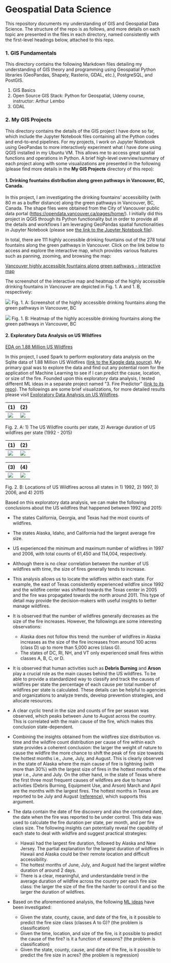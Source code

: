 # Geospatial Data Science

This repository documents my understanding of GIS and Geospatial Data Science. The structure of the repo is as follows, and more details on each topic are presented in the files in each directory, named consistently with the first-level headings below, attached to this repo.


### 1. GIS Fundamentals
This directory contains the following Markdown files detailing my understanding of GIS theory and programming using Geospatial Python libraries (GeoPandas, Shapely, Rasterio, GDAL, etc.), PostgreSQL, and PostGIS. 

1. GIS Basics
2. Open Source GIS Stack: Python for Geospatial, Udemy course, instructor: Arthur Lembo
3. GDAL

### 2. My GIS Projects
This directory contains the details of the GIS project I have done so far, which include the Jupyter Notebook files containing all the Python codes and end-to-end pipelines. For my projects, I work on Jupyter Notebook using GeoPandas to more interactively experiment what I have done using QGIS installed in my Ubuntu VM. This allows me to access great spatial functions and operations in Python. A brief high-level overview/summary of each project along with some visualizations are presented in the following (please find more details in the **My GIS Projects** directory of this repo):

#### 1. Drinking fountains distribution along green pathways in Vancouver, BC, Canada. 

In this project, I am investigating the drinking fountains' accessibility (with 80 m as a buffer distance) along the green pathways in Vancouver, BC, Canada. The shape files were obtained from the City of Vancouver public data portal (https://opendata.vancouver.ca/pages/home/). I initially did this project in QGIS through its Python functionality but in order to provide all the details and workflows I am leveraging GeoPandas spatial functionalities in Jupyter Notebook (please see [the link to the Jupyter Notebook file](https://github.com/DanialArab/Geospatial_Data_Science/blob/main/My%20GIS%20Projects/1.%20Drinking%20fountains%20distribution%20in%20Vancouver%2C%20BC/Drinking%20fountains%20distribution%20-%20Vancouver%2C%20BC%2C%20Canada.ipynb)). 


In total, there are 111 highly accessible drinking fountains out of the 278 total fountains along the green pathways in Vancouver. Click on the link below to access and explore the interactive map, which provides various features such as panning, zooming, and browsing the map:

[Vancouver highly accessible fountains along green pathways - interactive map](https://danialarab.github.io/interactive_map_drinking_fountain_Vancouver/)

The screenshot of the interactive map and heatmap of the highly accessible drinking fountains in Vancouver are depicted in Fig. 1. A and 1. B, respectively:

![](https://github.com/DanialArab/Geospatial_Data_Science/blob/main/My%20GIS%20Projects/plots/interactive_map_screenshot_2.png)
Fig. 1. A: Screenshot of the highly accessible drinking fountains along the green pathways in Vancouver, BC


![](https://github.com/DanialArab/Geospatial_Data_Science/blob/main/My%20GIS%20Projects/plots/heatmap_screenshot.png)
Fig. 1. B: Heatmap of the highly accessible drinking fountains along the green pathways in Vancouver, BC 

#### 2. Exploratory Data Analysis on US Wildfires 

<a href="https://github.com/DanialArab/Geospatial_Data_Science/blob/main/My%20GIS%20Projects/2.%20Exploratory%20Data%20Analysis%20on%20US%20Wildfires/EDA%20on%201.88%20Million%20US%20Wildfires.ipynb" target="_blank" rel="noopener">EDA on 1.88 Million US Wildfires</a> 

In this project, I used Spark to perform exploratory data analysis on the Sqlite data of 1.88 Million US Wildfires (<a href="https://www.kaggle.com/datasets/rtatman/188-million-us-wildfires/" target="_blank" rel="noopener">link to the Kaggle data source</a>). My primary goal was to explore the data and find out any potential room for the application of Machine Learning to see if I can predict the cause, location, or size of the fire. Founded upon this exploratory data analysis, I tested different ML ideas in a separate project named "3. Fire Predictor" (<a href="https://github.com/DanialArab/Geospatial_Data_Science/tree/main/My%20GIS%20Projects/3.%20Fire%20Predictor/" target="_blank" rel="noopener">link to its repo</a>). The followings are some brief visualizations, for more detailed results please visit <a href="https://github.com/DanialArab/Geospatial_Data_Science/blob/main/My%20GIS%20Projects/2.%20Exploratory%20Data%20Analysis%20on%20US%20Wildfires/README.md" target="_blank" rel="noopener">Exploratory Data Analysis on US Wildfires</a>.


|**(1)**|**(2)** | 
| -- | --| 
|![](https://github.com/DanialArab/Geospatial_Data_Science/blob/main/My%20GIS%20Projects/plots/Wildfire_counts_per_US_state_sorted.png)|![](https://github.com/DanialArab/Geospatial_Data_Science/blob/main/My%20GIS%20Projects/plots/Average_duration_of_wildfires_in_US_1992_to_2015.png)|

Fig. 2. A: 1) The US Wildfire counts per state, 2) Average duration of US wildfires per state (1992 - 2015) 


|**(1)**|**(2)** | 
| -- | --|
|![](https://github.com/DanialArab/Geospatial_Data_Science/blob/main/My%20GIS%20Projects/plots/Total_67975_Wildfires_in_US_1992.png)|![](https://github.com/DanialArab/Geospatial_Data_Science/blob/main/My%20GIS%20Projects/plots/Total_61450_Wildfires_in_US_1997.png)|


|**(3)**|**(4)** | 
| -- | --| 
|![](https://github.com/DanialArab/Geospatial_Data_Science/blob/main/My%20GIS%20Projects/plots/Total_114004_Wildfires_in_US_2006.png)|![](https://github.com/DanialArab/Geospatial_Data_Science/blob/main/My%20GIS%20Projects/plots/Total_74491_Wildfires_in_US_2015.png)|

Fig. 2. B: Locations of US Wildfires across all states in 1) 1992, 2) 1997, 3) 2006, and 4) 2015 

Based on this exploratory data analysis, we can make the following conclusions about the US wildfires that happened between 1992 and 2015:

+ The states California, Georgia, and Texas had the most counts of wildfires.
+ The states Alaska, Idaho, and California had the largest average fire size.
+ US experienced the minimum and maximum number of wildfires in 1997 and 2006, with total counts of 61,450 and 114,004, respectively. 
+ Although there is no clear correlation between the number of US wildfires with time, the size of fires generally tends to increase.
+ This analysis allows us to locate the wildfires within each state. For example, the east of Texas consistently experienced wildfire since 1992 and the wildfire center was shifted towards the Texas center in 2005 and the fire was propagated towards the north around 2011. This type of detail may provide the decision-makers with useful insights to better manage wildfires.
+ It is observed that the number of wildfires generally decreases as the size of the fire increases. However, the followings are some interesting observations:
    + Alaska does not follow this trend: the number of wildfires in Alaska increases as the size of the fire increases from around 100 acres (class D) up to more than 5,000 acres (class G).
    + The states of DC, RI, NH, and VT only experienced small fires within classes A, B, C, or D. 
+ It is observed that human activities such as **Debris Burning** and **Arson** play a crucial role as the main causes behind the US wildfires. To be able to provide a standardized way to classify and track the causes of wildfires per state the percentage of each cause per total number of wildfires per state is calculated. These details can be helpful to agencies and organizations to analyze trends, develop prevention strategies, and allocate resources.
+ A clear cyclic trend in the size and counts of fire per season was observed, which peaks between June to August across the country. This is correlated with the main cause of the fire, which makes this conclusion state-dependent. 
+ Combining the insights obtained from the wildfires size distribution vs. time and the wildfire count distribution per cause of fire within each state provides a coherent conclusion: the larger the weight of nature to cause the wildfire the more chance to shift the peak of fire size towards the hottest months i.e., June, July, and August. This is clearly observed in the state of Alaska where the main cause of fire is lightning (with more than 30%) with the largest size of fires in the hottest months of the year i.e., June and July. On the other hand, in the state of Texas where the first three most frequent causes of wildfires are due to human activities (Debris Burning, Equipment Use, and Arson) March and April are the months with the largest fires. The hottest months in Texas are reported to be July and August (<a href="https://spectrumlocalnews.com/tx/austin/weather/2022/06/30/the-hottest-part-of-the-year-across-texas#:~:text=The%20warmest%20month%20of%20the%20year%20is%20also%20August%2C%20with,daily%20high%20temperature%20of%2097" target="_blank" rel="noopener">reference</a>), which supports this argument.
+ The data contain the date of fire discovery and also the contained date, the date when the fire was reported to be under control. This data was used to calculate the fire duration per state, per month, and per fire class size. The following insights can potentially reveal the capability of each state to deal with wildfire and suggest practical strategies:
    + Hawaii had the largest fire duration, followed by Alaska and New Jersey. The partial explanation for the largest duration of wildfires in Hawaii and Alaska could be their remote location and difficult accessibility. 
    + The hottest months of June, July, and August had the largest wildfire duration of around 2 days. 
    + There is a clear, meaningful, and understandable trend in the average duration of wildfire across the country per each fire size class: the larger the size of the fire the harder to control it and so the larger the duration of wildfires.

+ Based on the aforementioned analysis, the following <a href="https://github.com/DanialArab/Geospatial_Data_Science/blob/main/My%20GIS%20Projects/3.%20Fire%20Predictor/README.md" target="_blank" rel="noopener">ML ideas</a> have been investigated:
    + Given the state, county, cause, and date of the fire, is it possible to predict the fire size class (classes A to G)? (the problem is classification)
    + Given the time, location, and size of the fire, is it possible to predict the cause of the fire? is it a function of seasons? (the problem is classification)
    + Given the state, county, cause, and date of the fire, is it possible to predict the fire size in acres? (the problem is regression)



